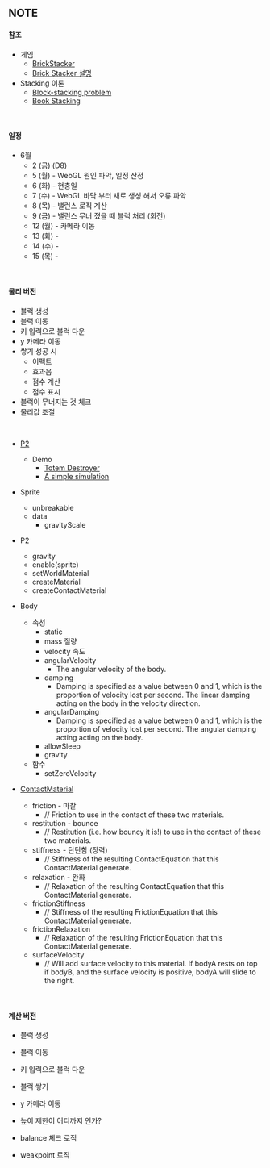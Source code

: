 ## NOTE

#### 참조

- 게임
  - [BrickStacker](http://game.guinnessworldrecords.com/)
  - [Brick Stacker 설명](http://www.html5gamedevs.com/topic/29550-phaser-brick-stacker/)
- Stacking 이론
  - [Block-stacking problem](https://en.wikipedia.org/wiki/Block-stacking_problem)
  - [Book Stacking](https://www.youtube.com/watch?v=CdhuVhWTSMI)


<br>

#### 일정

- 6월
  - 2 (금) (D8)
  - 5 (월) - WebGL 원인 파악, 일정 산정
  - 6 (화) - 현충일
  - 7 (수) - WebGL 바닥 부터 새로 생성 해서 오류 파악
  - 8 (목) - 밸런스 로직 계산
  - 9 (금) - 밸런스 무너 졌을 때 블럭 처리 (회전)
  - 12 (월) - 카메라 이동
  - 13 (화) - 
  - 14 (수) -
  - 15 (목) - 

<br>


#### 물리 버전

- 블럭 생성
- 블럭 이동
- 키 입력으로 블럭 다운
- y 카메라 이동
- 쌓기 성공 시 
  - 이펙트
  - 효과음
  - 점수 계산
  - 점수 표시
- 블럭이 무너지는 것 체크
- 물리값 조절

<br>

- [P2](https://www.slideshare.net/pashaklimenkov/game-physics-35565076)

  - Demo
    - [Totem Destroyer](http://www.emanueleferonato.com/2014/04/21/html5-totem-destroyer-fully-working-prototype-using-phaser/)
    - [A simple simulation](http://spiking-neural.net/Basic_Physics_Simulation.html)


- Sprite
    - unbreakable
    - data
      - gravityScale
- P2
    - gravity
    - enable(sprite)
    - setWorldMaterial
    - createMaterial
    - createContactMaterial
- Body
    - 속성
      - static
      - mass 질량
      - velocity 속도
      - angularVelocity
        - The angular velocity of the body.
      - damping 
        - Damping is specified as a value between 0 and 1, which is the proportion of velocity lost per second. The linear damping acting on the body in the velocity direction.
      - angularDamping
        - Damping is specified as a value between 0 and 1, which is the proportion of velocity lost per second. The angular damping acting acting on the body.
      - allowSleep
      - gravity
    - 함수
      - setZeroVelocity
- [ContactMaterial](http://examples.phaser.io/_site/view_full.html?d=p2%20physics&f=contact+material.js&t=contact%20material)
    - friction - 마찰
      - // Friction to use in the contact of these two materials.
    - restitution - bounce
      - // Restitution (i.e. how bouncy it is!) to use in the contact of these two materials.
    - stiffness - 단단함 (장력)
      - // Stiffness of the resulting ContactEquation that this ContactMaterial generate.
    - relaxation - 완화
      - // Relaxation of the resulting ContactEquation that this ContactMaterial generate.
    - frictionStiffness
      - // Stiffness of the resulting FrictionEquation that this ContactMaterial generate.
    - frictionRelaxation
      - // Relaxation of the resulting FrictionEquation that this ContactMaterial generate.
    - surfaceVelocity
      - // Will add surface velocity to this material. If bodyA rests on top if bodyB, and the surface velocity is positive, bodyA will slide to the right.


<br>


#### 계산 버전

- 블럭 생성

- 블럭 이동

- 키 입력으로 블럭 다운

- 블럭 쌓기

- y 카메라 이동

- 높이 제한이 어디까지 인가?

- balance 체크 로직

- weakpoint 로직

  ​